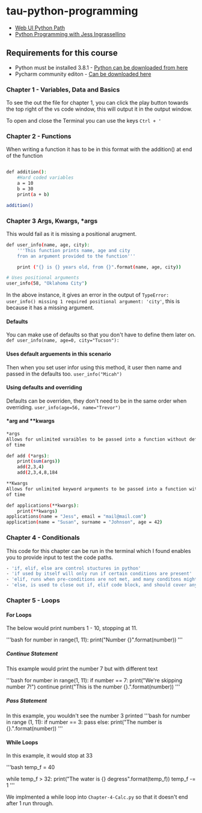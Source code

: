 # tau-python-programming

- [Web UI Python Path](https://testautomationu.applitools.com/learningpaths.html?id=web-ui-python-path)  
- [Python Programming with Jess Ingrassellino](https://testautomationu.applitools.com/python-tutorial/)

## Requirements for this course

- Python must be installed 3.8.1 - [Python can be downloaded from here](https://www.python.org/downloads/)
- Pycharm community editon - [Can be downloaded here](https://www.jetbrains.com/pycharm/download/#section=windows)

### Chapter 1 - Variables, Data and Basics

To see the out the file for chapter 1, you can click the play button towards the top right of the vs code window, this will output it in the output window.

To open and close the Terminal you can use the keys `Ctrl + '`

### Chapter 2 - Functions

When writing a function it has to be in this format with the addition() at end of the function

```bash

def addition():
    #Hard coded variables
    a = 10
    b = 30
    print(a + b)

addition()
```

### Chapter 3 Args, Kwargs, *args

This would fail as it is missing a positional arugment.

```bash
def user_info(name, age, city):
    '''This function prints name, age and city
    fron an argument provided to the function'''

    print ("{} is {} years old, from {}".format(name, age, city))

# Uses positional arguments
user_info(58, "Oklahoma City")
```

In the above instance, it gives an error in the output of `TypeError: user_info() missing 1 required positional argument: 'city'`, this is because it has a missing argument.

#### Defaults

You can make use of defaults so that you don't have to define them later on.
`def user_info(name, age=0, city="Tucson"):`

#### Uses default arguements in this scenario

Then when you set user infor using this method, it user then name and passed in the defaults too.
`user_info("Micah")`

#### Using defaults and overriding

Defaults can be overriden, they don't need to be in the same order when overriding.
`user_info(age=56, name="Trevor")`

#### *arg and **kwargs

```bash
*args
Allows for unlimited varaibles to be passed into a function without defining them ahead
of time

def add (*args):
    print(sum(args))
    add(2,3,4)
    add(2,3,4,8,184

**Kwargs 
Allows for unlimited keyword arguments to be passed into a function without defining them ahead 
of time

def applications(**kwargs):
    print(**kwargs)
applications(name = "Jess", email = "mail@mail.com")
application(name = "Susan", surname = "Johnson", age = 42)
```

### Chapter 4 - Conditionals

This code for this chapter can be run in the terminal which I found enables you to provide input to test the code paths.

```bash
- 'if, elif, else are control stuctures in python'
- 'if used by itself will only run if certain conditions are present'
- 'elif, runs when pre-conditions are not met, and many conditons might be met'
- 'else, is used to close out if, elif code block, and should cover anything else'
```

### Chapter 5 - Loops

#### For Loops

The below would print numbers 1 - 10, stopping at 11.

'''bash
for number in range(1, 11):
    print("Number {}".format(number))
'''

##### Continue Statement

This example would print the number 7 but with different text

'''bash
for number in range(1, 11):
    if number == 7:
        print("We're skipping number 7!")
        continue
    print("This is the number {}.".format(number))
'''

##### Pass Statement

In this example, you wouldn't see the number 3 printed
'''bash
for number in range (1, 11):
    if number == 3:
        pass
    else:
        print("The number is {}.".format(number))
'''

#### While Loops

In this example, it would stop at 33

'''bash
temp_f = 40

while temp_f > 32:
    print("The water is {} degress".format(temp_f))
    temp_f -= 1
'''

We implmented a while loop into `Chapter-4-Calc.py` so that it doesn't end after 1 run through.
